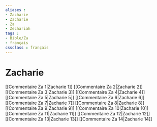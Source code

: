 ```yaml
---
aliases : 
- Zacharie
- Zacharie
- Za
- Zechariah
tags : 
- Bible/Za
- français
cssclass : français
---
```


# Zacharie

[[Commentaire Za 1|Zacharie 1]]
[[Commentaire Za 2|Zacharie 2]]
[[Commentaire Za 3|Zacharie 3]]
[[Commentaire Za 4|Zacharie 4]]
[[Commentaire Za 5|Zacharie 5]]
[[Commentaire Za 6|Zacharie 6]]
[[Commentaire Za 7|Zacharie 7]]
[[Commentaire Za 8|Zacharie 8]]
[[Commentaire Za 9|Zacharie 9]]
[[Commentaire Za 10|Zacharie 10]]
[[Commentaire Za 11|Zacharie 11]]
[[Commentaire Za 12|Zacharie 12]]
[[Commentaire Za 13|Zacharie 13]]
[[Commentaire Za 14|Zacharie 14]]
